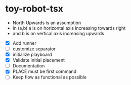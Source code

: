 # toy-robot-tsx

- North Upwards is an assumption
- in (a,b) a is on horizontal axis increasing towards right
- and b is on vertical axis increasing upwards

* [x] Add runner
* [ ] customize separator
* [x] initialize playboard
* [x] Validate initial placement
* [ ] Documentation
* [x] PLACE must be first command
* [ ] Keep flow as functional as possible
